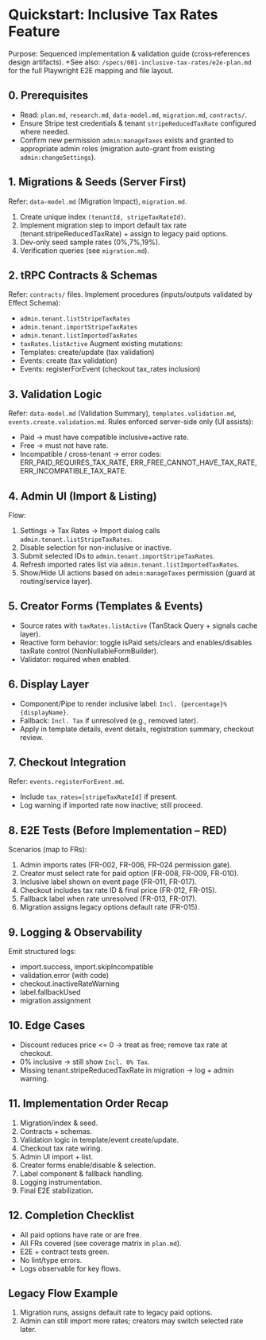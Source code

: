 # Quickstart: Inclusive Tax Rates Feature

Purpose: Sequenced implementation & validation guide (cross‑references design artifacts).
+See also: `/specs/001-inclusive-tax-rates/e2e-plan.md` for the full Playwright E2E mapping and file layout.

## 0. Prerequisites

- Read: `plan.md`, `research.md`, `data-model.md`, `migration.md`, `contracts/`.
- Ensure Stripe test credentials & tenant `stripeReducedTaxRate` configured where needed.
- Confirm new permission `admin:manageTaxes` exists and granted to appropriate admin roles (migration auto-grant from existing `admin:changeSettings`).

## 1. Migrations & Seeds (Server First)

Refer: `data-model.md` (Migration Impact), `migration.md`.

1. Create unique index `(tenantId, stripeTaxRateId)`.
2. Implement migration step to import default tax rate (tenant.stripeReducedTaxRate) + assign to legacy paid options.
3. Dev-only seed sample rates (0%,7%,19%).
4. Verification queries (see `migration.md`).

## 2. tRPC Contracts & Schemas

Refer: `contracts/` files.
Implement procedures (inputs/outputs validated by Effect Schema):

- `admin.tenant.listStripeTaxRates`
- `admin.tenant.importStripeTaxRates`
- `admin.tenant.listImportedTaxRates`
- `taxRates.listActive`
  Augment existing mutations:
- Templates: create/update (tax validation)
- Events: create (tax validation)
- Events: registerForEvent (checkout tax_rates inclusion)

## 3. Validation Logic

Refer: `data-model.md` (Validation Summary), `templates.validation.md`, `events.create.validation.md`.
Rules enforced server-side only (UI assists):

- Paid → must have compatible inclusive+active rate.
- Free → must not have rate.
- Incompatible / cross-tenant → error codes: ERR_PAID_REQUIRES_TAX_RATE, ERR_FREE_CANNOT_HAVE_TAX_RATE, ERR_INCOMPATIBLE_TAX_RATE.

## 4. Admin UI (Import & Listing)

Flow:

1. Settings → Tax Rates → Import dialog calls `admin.tenant.listStripeTaxRates`.
2. Disable selection for non-inclusive or inactive.
3. Submit selected IDs to `admin.tenant.importStripeTaxRates`.
4. Refresh imported rates list via `admin.tenant.listImportedTaxRates`.
5. Show/Hide UI actions based on `admin:manageTaxes` permission (guard at routing/service layer).

## 5. Creator Forms (Templates & Events)

- Source rates with `taxRates.listActive` (TanStack Query + signals cache layer).
- Reactive form behavior: toggle isPaid sets/clears and enables/disables taxRate control (NonNullableFormBuilder).
- Validator: required when enabled.

## 6. Display Layer

- Component/Pipe to render inclusive label: `Incl. {percentage}% {displayName}`.
- Fallback: `Incl. Tax` if unresolved (e.g., removed later).
- Apply in template details, event details, registration summary, checkout review.

## 7. Checkout Integration

Refer: `events.registerForEvent.md`.

- Include `tax_rates=[stripeTaxRateId]` if present.
- Log warning if imported rate now inactive; still proceed.

## 8. E2E Tests (Before Implementation – RED)

Scenarios (map to FRs):

1. Admin imports rates (FR-002, FR-006, FR-024 permission gate).
2. Creator must select rate for paid option (FR-008, FR-009, FR-010).
3. Inclusive label shown on event page (FR-011, FR-017).
4. Checkout includes tax rate ID & final price (FR-012, FR-015).
5. Fallback label when rate unresolved (FR-013, FR-017).
6. Migration assigns legacy options default rate (FR-015).

## 9. Logging & Observability

Emit structured logs:

- import.success, import.skipIncompatible
- validation.error (with code)
- checkout.inactiveRateWarning
- label.fallbackUsed
- migration.assignment

## 10. Edge Cases

- Discount reduces price <= 0 → treat as free; remove tax rate at checkout.
- 0% inclusive → still show `Incl. 0% Tax`.
- Missing tenant.stripeReducedTaxRate in migration → log + admin warning.

## 11. Implementation Order Recap

1. Migration/index & seed.
2. Contracts + schemas.
3. Validation logic in template/event create/update.
4. Checkout tax rate wiring.
5. Admin UI import + list.
6. Creator forms enable/disable & selection.
7. Label component & fallback handling.
8. Logging instrumentation.
9. Final E2E stabilization.

## 12. Completion Checklist

- All paid options have rate or are free.
- All FRs covered (see coverage matrix in `plan.md`).
- E2E + contract tests green.
- No lint/type errors.
- Logs observable for key flows.

## Legacy Flow Example

1. Migration runs, assigns default rate to legacy paid options.
2. Admin can still import more rates; creators may switch selected rate later.
